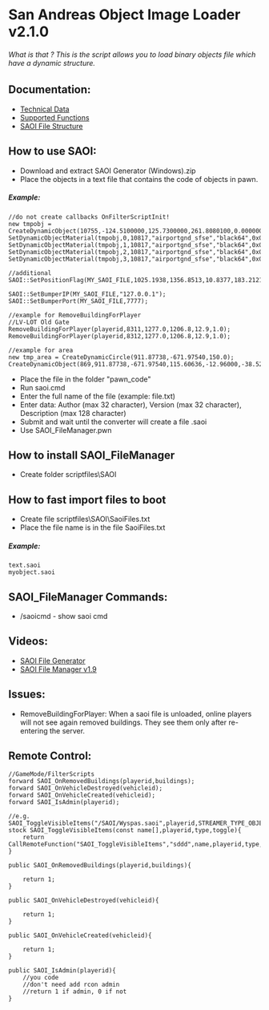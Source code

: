 # San Andreas Object Image Loader v2.1.0


###### What is that ? This is the script allows you to load binary objects file which have a dynamic structure.


## Documentation:
- [Technical Data](https://github.com/AbyssMorgan/SAOI/blob/master/documents/Technical%20Data.txt)
- [Supported Functions](https://github.com/AbyssMorgan/SAOI/blob/master/documents/Supported%20Functions.txt)
- [SAOI File Structure](https://github.com/AbyssMorgan/SAOI/blob/master/documents/SAOI%20File%20Structure.txt)

## How to use SAOI:
- Download and extract SAOI Generator (Windows).zip
- Place the objects in a text file that contains the code of objects in pawn.

##### Example:
```
//do not create callbacks OnFilterScriptInit!
new tmpobj = CreateDynamicObject(10755,-124.5100000,125.7300000,261.8080100,0.0000000,0.0000000,89.9990000,-1,-1,-1,800.0,800.0);
SetDynamicObjectMaterial(tmpobj,0,10817,"airportgnd_sfse","black64",0x00000000);
SetDynamicObjectMaterial(tmpobj,1,10817,"airportgnd_sfse","black64",0x00000000);
SetDynamicObjectMaterial(tmpobj,2,10817,"airportgnd_sfse","black64",0x00000000);
SetDynamicObjectMaterial(tmpobj,3,10817,"airportgnd_sfse","black64",0x00000000);

//additional
SAOI::SetPositionFlag(MY_SAOI_FILE,1025.1938,1356.8513,10.8377,183.2121,0,0);

SAOI::SetBumperIP(MY_SAOI_FILE,"127.0.0.1");
SAOI::SetBumperPort(MY_SAOI_FILE,7777);

//example for RemoveBuildingForPlayer
//LV-LOT Old Gate
RemoveBuildingForPlayer(playerid,8311,1277.0,1206.8,12.9,1.0);
RemoveBuildingForPlayer(playerid,8312,1277.0,1206.8,12.9,1.0);

//example for area
new tmp_area = CreateDynamicCircle(911.87738,-671.97540,150.0);
CreateDynamicObject(869,911.87738,-671.97540,115.60636,-12.96000,-38.52000,0.00000,0,0,.areaid=tmp_area);
```

- Place the file in the folder "pawn_code"
- Run saoi.cmd
- Enter the full name of the file (example: file.txt)
- Enter data: Author (max 32 character), Version (max 32 character), Description (max 128 character)
- Submit and wait until the converter will create a file .saoi
- Use SAOI_FileManager.pwn


## How to install SAOI_FileManager
- Create folder scriptfiles\SAOI


## How to fast import files to boot
- Create file scriptfiles\SAOI\SaoiFiles.txt
- Place the file name is in the file SaoiFiles.txt

##### Example:
```
text.saoi
myobject.saoi
```


## SAOI_FileManager Commands:
- /saoicmd - show saoi cmd


## Videos:
- [SAOI File Generator](https://www.youtube.com/watch?v=M_WiwgS-Kqk)
- [SAOI File Manager v1.9](https://www.youtube.com/watch?v=tcJitQRub-E)

## Issues:
- RemoveBuildingForPlayer: When a saoi file is unloaded, online players will not see again removed buildings. They see them only after re-entering the server.

## Remote Control:
```
//GameMode/FilterScripts
forward SAOI_OnRemovedBuildings(playerid,buildings);
forward SAOI_OnVehicleDestroyed(vehicleid);
forward SAOI_OnVehicleCreated(vehicleid);
forward SAOI_IsAdmin(playerid);

//e.g. SAOI_ToggleVisibleItems("/SAOI/Wyspas.saoi",playerid,STREAMER_TYPE_OBJECT,0);
stock SAOI_ToggleVisibleItems(const name[],playerid,type,toggle){
	return CallRemoteFunction("SAOI_ToggleVisibleItems","sddd",name,playerid,type,toggle);
}

public SAOI_OnRemovedBuildings(playerid,buildings){

	return 1;
}

public SAOI_OnVehicleDestroyed(vehicleid){

	return 1;
}

public SAOI_OnVehicleCreated(vehicleid){

	return 1;
}

public SAOI_IsAdmin(playerid){
	//you code
	//don't need add rcon admin
	//return 1 if admin, 0 if not
}
```